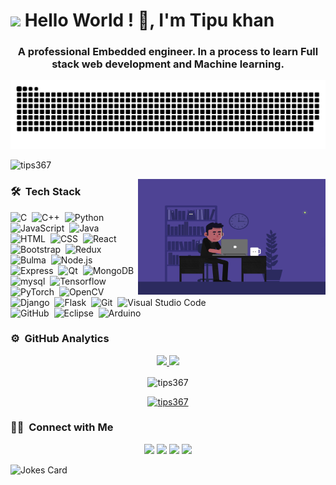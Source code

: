 <!-- Greet -->
<h1><img src="https://emojis.slackmojis.com/emojis/images/1531849430/4246/blob-sunglasses.gif?1531849430" width="30"/> Hello World ! 👋, I'm Tipu khan </h1>

<!-- About me -->
<h3 align="center">A professional Embedded engineer. In a process to learn Full stack web development and Machine learning.</h3>

<!-- Snake eating commits animation -->
![Snake animation](https://github.com/tips367/tips367/blob/main/github-user-contribution.svg)

<!-- Profile views -->
<p align="left"> <img src="https://komarev.com/ghpvc/?username=tips367&label=Profile%20views&color=0e75b6&style=flat" alt="tips367" /> </p>

<!-- GIF-->
<img alt="Coding" src="https://github.com/tips367/tips367/blob/main/ef16e4e68b0d3cb81e6bb8a8c3258d7e.gif" align="right" width="300" height="185"/>

### 🛠 &nbsp;Tech Stack

![C](https://img.shields.io/badge/-C-05122A?style=flat&logo=C&logoColor=A8B9CC)&nbsp;
![C++](https://img.shields.io/badge/-C++-05122A?style=flat&logo=C%2B%2B&logoColor=00599C)&nbsp;
![Python](https://img.shields.io/badge/-Python-05122A?style=flat&logo=python)&nbsp;
![JavaScript](https://img.shields.io/badge/-JavaScript-05122A?style=flat&logo=javascript)&nbsp;
![Java](https://img.shields.io/badge/-Java-05122A?style=flat&logo=Java&logoColor=FFA518)\
![HTML](https://img.shields.io/badge/-HTML-05122A?style=flat&logo=HTML5)&nbsp;
![CSS](https://img.shields.io/badge/-CSS-05122A?style=flat&logo=CSS3&logoColor=1572B6)&nbsp;
![React](https://img.shields.io/badge/-React-05122A?style=flat&logo=react)&nbsp;
![Bootstrap](https://img.shields.io/badge/-Bootstrap-05122A?style=flat&logo=bootstrap&logoColor=7952B3)&nbsp;
![Redux](https://img.shields.io/badge/-Redux-05122A?style=flat&logo=redux&logoColor=764ABC)\
![Bulma](https://img.shields.io/badge/-Bulma-05122A?style=flat&logo=bulma)&nbsp;
![Node.js](https://img.shields.io/badge/-Node.js-05122A?style=flat&logo=node.js)&nbsp;
![Express](https://img.shields.io/badge/-Express-05122A?style=flat&logo=express)&nbsp;
![Qt](https://img.shields.io/badge/-Qt-05122A?style=flat&logo=qt)&nbsp;
![MongoDB](https://img.shields.io/badge/-MongoDB-05122A?style=flat&logo=mongoDB)\
![mysql](https://img.shields.io/badge/-MySQL-05122A?style=flat&logo=MySQL&logoColor=4479A1)&nbsp;
![Tensorflow](https://img.shields.io/badge/-TensorFlow-05122A?style=flat&logo=TensorFlow)&nbsp;
![PyTorch](https://img.shields.io/badge/-PyTorch-05122A?style=flat&logo=PyTorch)&nbsp;
![OpenCV](https://img.shields.io/badge/-OpenCV-05122A?style=flat&logo=OpenCV&logoColor=5C3EE8)\
![Django](https://img.shields.io/badge/-Django-05122A?style=flat&logo=django&logoColor=092E20)&nbsp;
![Flask](https://img.shields.io/badge/-Flask-05122A?style=flat&logo=flask)&nbsp;
![Git](https://img.shields.io/badge/-Git-05122A?style=flat&logo=git)&nbsp;
![Visual Studio Code](https://img.shields.io/badge/-Visual%20Studio%20Code-05122A?style=flat&logo=visual-studio-code&logoColor=007ACC)\
![GitHub](https://img.shields.io/badge/-GitHub-05122A?style=flat&logo=github)&nbsp;
![Eclipse](https://img.shields.io/badge/-Eclipse-05122A?style=flat&logo=eclipse-ide&logoColor=2C2255)&nbsp;
![Arduino](https://img.shields.io/badge/-Arduino-05122A?style=flat&logo=Arduino&logoColor=00979D)


### ⚙️ &nbsp;GitHub Analytics

<p align="center">
<a href="https://github.com/tips367">
  <img height="180em" src="https://github-readme-stats-eight-theta.vercel.app/api?username=tips367&show_icons=true&theme=algolia&include_all_commits=true&count_private=true"/>
  <img height="180em" src="https://github-readme-stats-eight-theta.vercel.app/api/top-langs/?username=tips367&layout=compact&langs_count=8&theme=algolia"/>
</a>
</p>

<!-- Write your comments here -->
<p align="center"><img align="center" src="https://github-readme-streak-stats.herokuapp.com/?user=tips367&theme=algolia" alt="tips367" /></p>

<!-- Trophies -->
<p align="center"> <a href="https://github.com/ryo-ma/github-profile-trophy"><img src="https://github-profile-trophy.vercel.app/?username=tips367&rank=SECRET,SSS,SS,S,AAA,AA,A,B,C&theme=onedark&row=1&column=5" alt="tips367" /></a> </p>

### 🤝🏻 &nbsp;Connect with Me

<p align="center">
<a href="https://www.linkedin.com/in/tipu-khan-80132012a/"><img src="https://img.shields.io/badge/-Tipu%20Khan-0077B5?style=flat&logo=Linkedin&logoColor=white"/></a>
<a href="mailto:tipu367.khan@gmail.com"><img src="https://img.shields.io/badge/-tipu367.khan@gmail.com-D14836?style=flat&logo=Gmail&logoColor=white"/></a>
<a href="https://instagram.com/tipu_khan"><img src="https://img.shields.io/badge/-@tipu__khan-E4405F?style=flat&logo=Instagram&logoColor=white"/></a>
<a href="https://facebook.com/tipu367.khan"><img src="https://img.shields.io/badge/-@tipu367.khan-1877F2?style=flat&logo=Facebook&logoColor=white"/></a>
  <!-- hackerrank -->
  <!-- codechef -->
  <!-- kaggle -->
   <!-- leetcode -->
</p>


<!-- Markdown -->
![Jokes Card](https://readme-jokes.vercel.app/api)
